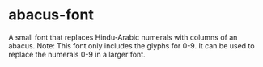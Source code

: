 # abacus-font
A small font that replaces Hindu-Arabic numerals with columns of an abacus.
Note: This font only includes the glyphs for 0-9. It can be used to replace the numerals 0-9 in a larger font.

